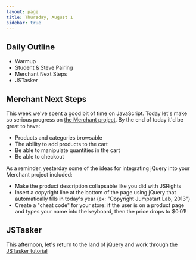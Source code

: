 ```yaml
---
layout: page
title: Thursday, August 1
sidebar: true
---
```


## Daily Outline

* Warmup
* Student & Steve Pairing
* Merchant Next Steps
* JSTasker

## Merchant Next Steps

This week we've spent a good bit of time on JavaScript. Today let's make so serious progress on [the Merchant project](/projects/merchant.html). By the end of today it'd be great to have:

* Products and categories browsable
* The ability to add products to the cart
* Be able to manipulate quantities in the cart
* Be able to checkout

As a reminder, yesterday some of the ideas for integrating jQuery into your Merchant project included:

* Make the product description collapsable like you did with JSRights
* Insert a copyright line at the bottom of the page using jQuery that automatically fills in today's year (ex: "Copyright Jumpstart Lab, 2013")
* Create a "cheat code" for your store: if the user is on a product page and types your name into the keyboard, then the price drops to $0.01!

## JSTasker

This afternoon, let's return to the land of jQuery and work through [the JSTasker tutorial](/projects/javascript/jquery/jstasker.html)
